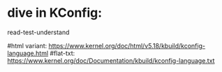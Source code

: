 # dive in KConfig:
read-test-understand

#html variant:
https://www.kernel.org/doc/html/v5.18/kbuild/kconfig-language.html
#flat-txt:
https://www.kernel.org/doc/Documentation/kbuild/kconfig-language.txt

